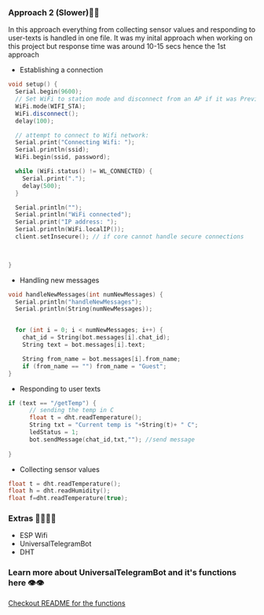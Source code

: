### Approach 2 (Slower)🐫🐫 ###
In this approach everything from collecting sensor values and responding to user-texts is handled in one file. It was my inital approach when working on this project but response time was around 10-15 secs hence the 1st approach
- Establishing a connection
``` C++
void setup() {
  Serial.begin(9600);
  // Set WiFi to station mode and disconnect from an AP if it was Previously connected
  WiFi.mode(WIFI_STA);
  WiFi.disconnect();
  delay(100);

  // attempt to connect to Wifi network:
  Serial.print("Connecting Wifi: ");
  Serial.println(ssid);
  WiFi.begin(ssid, password);

  while (WiFi.status() != WL_CONNECTED) {
    Serial.print(".");
    delay(500);
  }

  Serial.println("");
  Serial.println("WiFi connected");
  Serial.print("IP address: ");
  Serial.println(WiFi.localIP());
  client.setInsecure(); // if core cannot handle secure connections

 

}
```
- Handling new messages
``` C++
void handleNewMessages(int numNewMessages) {
  Serial.println("handleNewMessages");
  Serial.println(String(numNewMessages));


  for (int i = 0; i < numNewMessages; i++) {
    chat_id = String(bot.messages[i].chat_id);
    String text = bot.messages[i].text;

    String from_name = bot.messages[i].from_name;
    if (from_name == "") from_name = "Guest";
}
``` 
- Responding to user texts
``` C++
if (text == "/getTemp") {
      // sending the temp in C
      float t = dht.readTemperature();
      String txt = "Current temp is "+String(t)+ " C";
      ledStatus = 1;
      bot.sendMessage(chat_id,txt,""); //send message 
      
}
```
- Collecting sensor values
``` C++
float t = dht.readTemperature();
float h = dht.readHumidity();
float f=dht.readTemperature(true);
```
### Extras 👩‍👩‍👦‍👦 ###
- ESP Wifi
- UniversalTelegramBot
- DHT

### Learn more about UniversalTelegramBot and it's functions here 👁👁 ###
[Checkout README for the functions](https://github.com/witnessmenow/Universal-Arduino-Telegram-Bot)
